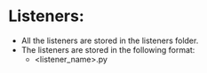 # Listeners:
- All the listeners are stored in the listeners folder.
- The listeners are stored in the following format:
    - <listener_name>.py
